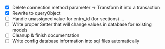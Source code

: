 - [x] Delete connection method parameter -> Transform it into a transaction
- [x] Rewrite to queryObject
- [ ] Handle unassigned value for entry_id (for sections) ...
- [ ] Write proper Setter that will change values in database for existing models
- [ ] Cleanup & finish documentation
- [ ] Write config database information into sql files automatically